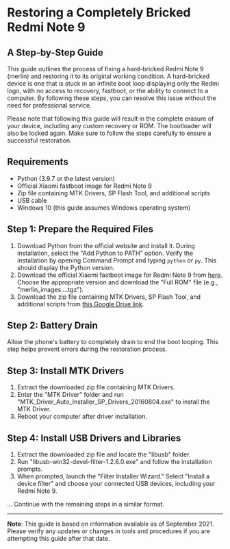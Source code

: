 # Restoring a Completely Bricked Redmi Note 9

## A Step-by-Step Guide

This guide outlines the process of fixing a hard-bricked Redmi Note 9 (merlin) and restoring it to its original working condition. A hard-bricked device is one that is stuck in an infinite boot loop displaying only the Redmi logo, with no access to recovery, fastboot, or the ability to connect to a computer. By following these steps, you can resolve this issue without the need for professional service.

Please note that following this guide will result in the complete erasure of your device, including any custom recovery or ROM. The bootloader will also be locked again. Make sure to follow the steps carefully to ensure a successful restoration.

## Requirements

- Python (3.9.7 or the latest version)
- Official Xiaomi fastboot image for Redmi Note 9
- Zip file containing MTK Drivers, SP Flash Tool, and additional scripts
- USB cable
- Windows 10 (this guide assumes Windows operating system)

## Step 1: Prepare the Required Files

1. Download Python from the official website and install it. During installation, select the "Add Python to PATH" option. Verify the installation by opening Command Prompt and typing `python` or `py`. This should display the Python version.
2. Download the official Xiaomi fastboot image for Redmi Note 9 from [here](https://www.miui.com/download.html). Choose the appropriate version and download the "Full ROM" file (e.g., "merlin_images....tgz").
3. Download the zip file containing MTK Drivers, SP Flash Tool, and additional scripts from [this Google Drive link](https://drive.google.com/file/d/1aSQ58gKY93bpcclFCxndSpKeE3pnE3qm/view?usp=sharing).

## Step 2: Battery Drain

Allow the phone's battery to completely drain to end the boot looping. This step helps prevent errors during the restoration process.

## Step 3: Install MTK Drivers

1. Extract the downloaded zip file containing MTK Drivers.
2. Enter the "MTK Driver" folder and run "MTK_Driver_Auto_Installer_SP_Drivers_20160804.exe" to install the MTK Driver.
3. Reboot your computer after driver installation.

## Step 4: Install USB Drivers and Libraries

1. Extract the downloaded zip file and locate the "libusb" folder.
2. Run "libusb-win32-devel-filter-1.2.6.0.exe" and follow the installation prompts.
3. When prompted, launch the "Filter Installer Wizard." Select "Install a device filter" and choose your connected USB devices, including your Redmi Note 9.

... Continue with the remaining steps in a similar format.

---

**Note**: This guide is based on information available as of September 2021. Please verify any updates or changes in tools and procedures if you are attempting this guide after that date.
